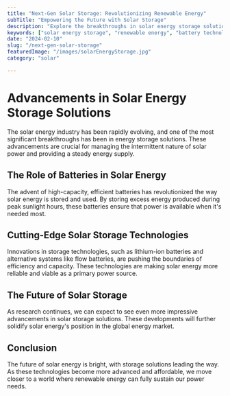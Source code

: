 ```yaml
---
title: "Next-Gen Solar Storage: Revolutionizing Renewable Energy"
subTitle: "Empowering the Future with Solar Storage"
description: "Explore the breakthroughs in solar energy storage solutions, from high-capacity batteries to cutting-edge technologies, shaping a sustainable power future."
keywords: ["solar energy storage", "renewable energy", "battery technology", "solar power", "energy innovation"]
date: "2024-02-10"
slug: "/next-gen-solar-storage"
featuredImage: "/images/solarEnergyStorage.jpg"
category: "solar"

---
```


# Advancements in Solar Energy Storage Solutions

The solar energy industry has been rapidly evolving, and one of the most significant breakthroughs has been in energy storage solutions. These advancements are crucial for managing the intermittent nature of solar power and providing a steady energy supply.

## The Role of Batteries in Solar Energy

The advent of high-capacity, efficient batteries has revolutionized the way solar energy is stored and used. By storing excess energy produced during peak sunlight hours, these batteries ensure that power is available when it's needed most.

## Cutting-Edge Solar Storage Technologies

Innovations in storage technologies, such as lithium-ion batteries and alternative systems like flow batteries, are pushing the boundaries of efficiency and capacity. These technologies are making solar energy more reliable and viable as a primary power source.

## The Future of Solar Storage

As research continues, we can expect to see even more impressive advancements in solar storage solutions. These developments will further solidify solar energy's position in the global energy market.

## Conclusion

The future of solar energy is bright, with storage solutions leading the way. As these technologies become more advanced and affordable, we move closer to a world where renewable energy can fully sustain our power needs.

